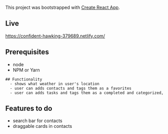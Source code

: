 This project was bootstrapped with [Create React App](https://github.com/facebook/create-react-app).

## Live 
 https://confident-hawking-379689.netlify.com/

## Prerequisites
- node
- NPM or Yarn

```
## Functionality
  - shows what weather in user's location
  - user can adds contacts and tags them as a favorites 
  - user can adds tasks and tags them as a completed and categorized,

```
## Features to do
  - search bar for contacts
  - draggable cards in contacts
